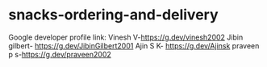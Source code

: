 # snacks-ordering-and-delivery
 Google developer profile link: Vinesh V-https://g.dev/vinesh2002
 Jibin gilbert- https://g.dev/JibinGilbert2001
 Ajin S K- https://g.dev/Ajinsk
 praveen p s-https://g.dev/praveen2002
